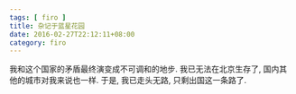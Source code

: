 ```yaml
---
tags: [ firo ] 
title: 杂记于蓝星花园
date: 2016-02-27T22:12:11+08:00 
category: firo
---
```


我和这个国家的矛盾最终演变成不可调和的地步. 我已无法在北京生存了, 国内其他的城市对我来说也一样.
于是, 我已走头无路, 只剩出国这一条路了.



